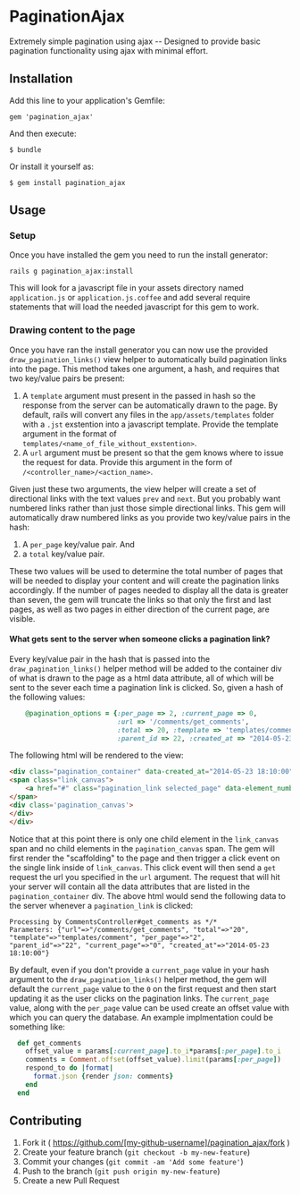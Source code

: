 # PaginationAjax

Extremely simple pagination using ajax -- Designed to provide basic pagination functionality using ajax with minimal effort.

## Installation

Add this line to your application's Gemfile:

    gem 'pagination_ajax'

And then execute:

    $ bundle

Or install it yourself as:

    $ gem install pagination_ajax

## Usage
### Setup 
Once you have installed the gem you need to run the install generator:
    
    rails g pagination_ajax:install
    
This will look for a javascript file in your assets directory named ```application.js``` or ```application.js.coffee``` and add several require statements that will load the needed javascript for this gem to work.  

### Drawing content to the page
Once you have ran the install generator you can now use the provided ```draw_pagination_links()``` view helper to automatically build pagination links into the page.  This method takes one argument, a hash, and requires that two key/value pairs be present:

1) A ```template``` argument must present in the passed in hash so the response from the server can be automatically drawn to the page.  By default, rails will convert any files in the ```app/assets/templates``` folder with a ```.jst``` exstention into a javascript template.  Provide the template argument in the format of ```templates/<name_of_file_without_exstention>```.  
2) A ```url``` argument must be present so that the gem knows where to issue the request for data.  Provide this argument in the form of ```/<controller_name>/<action_name>```.

Given just these two arguments, the view helper will create a set of directional links with the text values ```prev``` and ```next```.  But you probably want numbered links rather than just those simple directional links.  This gem will automatically draw numbered links as you provide two key/value pairs in the hash:

1) A ```per_page``` key/value pair. And 
2) a ```total``` key/value pair.

These two values will be used to determine the total number of pages that will be needed to display your content and will create the pagination links accordingly.  If the number of pages needed to display all the data is greater than seven, the gem will truncate the links so that only the first and last pages, as well as two pages in either direction of the current page, are visible.

#### What gets sent to the server when someone clicks a pagination link?
Every key/value pair in the hash that is passed into the ```draw_pagination_links()``` helper method will be added to the container div of what is drawn to the page as a html data attribute, all of which will be sent to the sever each time a pagination link is clicked.  So, given a hash of the following values:
```Ruby
    @pagination_options = {:per_page => 2, :current_page => 0, 
                           :url => '/comments/get_comments', 
                           :total => 20, :template => 'templates/comment', 
                           :parent_id => 22, :created_at => "2014-05-23 18:10:00" }
```    
The following html will be rendered to the view:
```Html
<div class="pagination_container" data-created_at="2014-05-23 18:10:00" data-current_page="0" data-parent_id="22" data-per_page="2" data-template="templates/comment" data-total="20" data-url="/comments/get_comments">
<span class="link_canvas">
    <a href="#" class="pagination_link selected_page" data-element_number="0">1</a></span><div class="pagination_canvas">
</span>
<div class='pagination_canvas'>
</div>
</div>
```
Notice that at this point there is only one child element in the ```link_canvas``` span and no child elements in the ```pagination_canvas``` span.  The gem will first render the "scaffolding" to the page and then trigger a click event on the single link inside of ```link_canvas```.  This click event will then send a ```get``` request the url you specified in the ```url``` argument.  The request that will hit your server will contain all the data attributes that are listed in the ```pagination_container``` div.  The above html would send the following data to the server whenever a ```pagination_link``` is clicked:
```
Processing by CommentsController#get_comments as */*
Parameters: {"url"=>"/comments/get_comments", "total"=>"20", "template"=>"templates/comment", "per_page"=>"2",    
"parent_id"=>"22", "current_page"=>"0", "created_at"=>"2014-05-23 18:10:00"}
```
By default, even if you don't provide a ```current_page``` value in your hash argument to the ```draw_pagination_links()``` helper method, the gem will default the ```current_page``` value to the ```0``` on the first request and then start updating it as the user clicks on the pagination links.  The ```current_page``` value, along with the ```per_page``` value can be used create an offset value with which you can query the database.  An example implmentation could be something like:
```Ruby
  def get_comments
    offset_value = params[:current_page].to_i*params[:per_page].to_i
    comments = Comment.offset(offset_value).limit(params[:per_page])
    respond_to do |format|
      format.json {render json: comments}
    end
  end
```  




## Contributing

1. Fork it ( https://github.com/[my-github-username]/pagination_ajax/fork )
2. Create your feature branch (`git checkout -b my-new-feature`)
3. Commit your changes (`git commit -am 'Add some feature'`)
4. Push to the branch (`git push origin my-new-feature`)
5. Create a new Pull Request

